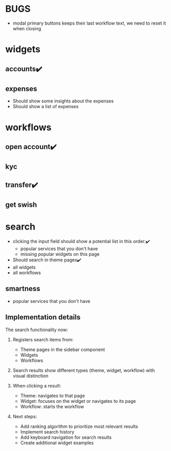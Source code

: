 # BUGS
- modal primary buttons keeps their last workflow text, we need to reset it when closing

# widgets
## accounts✔️
## expenses
- Should show some insights about the expenses
- Should show a list of expenses

# workflows
## open account✔️
## kyc
## transfer✔️
## get swish

# search
- clicking the input field should show a potential list in this order:✔️
    - popular services that you don't have
    - missing popular widgets on this page
- Should search in theme pages✔️
- all widgets
- all workflows
## smartness
- popular services that you don't have

## Implementation details
The search functionality now:
1. Registers search items from:
   - Theme pages in the sidebar component
   - Widgets
   - Workflows

2. Search results show different types (theme, widget, workflow) with visual distinction

3. When clicking a result:
   - Theme: navigates to that page
   - Widget: focuses on the widget or navigates to its page
   - Workflow: starts the workflow

4. Next steps:
   - Add ranking algorithm to prioritize most relevant results
   - Implement search history
   - Add keyboard navigation for search results
   - Create additional widget examples